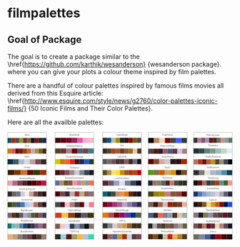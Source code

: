 # filmpalettes

## Goal of Package
The goal is to create a package similar to the \href{https://github.com/karthik/wesanderson} {wesanderson package}. where you can give your plots a colour theme inspired by film palettes. 


There are a handful of colour palettes inspired by famous films movies all derived from this Esquire article:
   \href{http://www.esquire.com/style/news/g2760/color-palettes-iconic-films/} {50 Iconic Films and Their Color Palettes}.

Here are all the availble palettes:

![All Film Palettes](/images/All_Film_Palettes.png)
